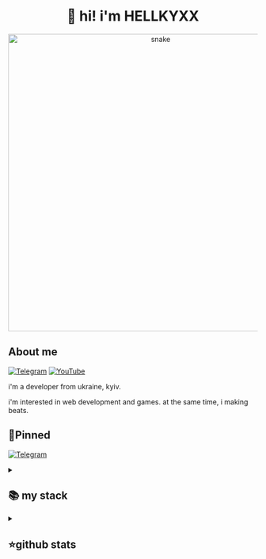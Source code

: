 <h1 align="center">👋 hi! i'm HELLKYXX </h1>

<p align="center">
 <img width="600" src="Parad1st-snake.svg" alt="snake"/>
</p>

## About me
[![Telegram](https://img.shields.io/badge/-Telegram-2CA5E0?style=flat&logo=telegram&logoColor=white)](https://HELLKYXX.t.me)
[![YouTube](https://img.shields.io/badge/-YouTube-FF0000?style=flat&logo=youtube&logoColor=white)](https://youtube.com/@hellkyxxiki)

i'm a developer from ukraine, kyiv.

i'm interested in web development and games.
at the same time, i making beats.

## 📌Pinned
[![Telegram](https://img.shields.io/badge/-Telegram-2CA5E0?style=flat&logo=telegram&logoColor=white)](https://HELLKYXX.t.me)


<details align="left">
  <summary><h2><b>📚 my stack</b></h2></summary>
  <p>
    <h3>Langs</h3>
    <img src="https://skillicons.dev/icons?i=cpp,py,java,html,css,mysql&perline=7" />
    <h3>Frameworks / Tools</h3>
    <img src="https://skillicons.dev/icons?i=linux,git&perline=7" />
    <h3>Software</h3>
    <img src="https://skillicons.dev/icons?i=visualstudio&perline=7" />
    <br>
  </p>
</details>


<details align="left">
  <summary><h2><b>⭐github stats</b></h2></summary>
  <p>
   <img src="https://github-readme-stats.vercel.app/api/top-langs/?username=polligopkaloyt&theme=dracula&layout=compact&hide_border=true&bg_color=00000000" />
   <br>
   <img src="https://github-readme-stats.vercel.app/api?username=polligopkaloyt&count_private=true&show_icons=true&theme=dracula&hide_border=true&bg_color=00000000" />
    <br>
  </p>
</details>
